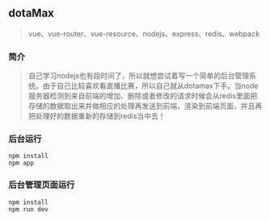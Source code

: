 ## dotaMax
> vue、vue-router、vue-resource、nodejs、express、redis、webpack 

### 简介

> 自己学习nodejs也有段时间了，所以就想尝试着写一个简单的后台管理系统。由于自己比较喜欢看直播比赛，所以自己就从dotamax下手。当node服务器检测到来自前端的增加、删除或者修改的请求时候会从redis里面把存储的数据取出来并做相应的处理再发送到前端，渲染到前端页面，并且再把处理好的数据重新的存储到redis当中去！

### 后台运行

```shell
npm install
npm app
```

### 后台管理页面运行

```shell
npm install
npm run dev
```
